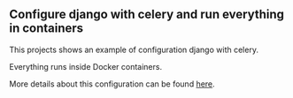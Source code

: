 ## Configure django with celery and run everything in containers

This projects shows an example of configuration django with celery.

Everything runs inside Docker containers.

More details about this configuration can be found [here](http://www.syncano.io/blog/configuring-running-django-celery-docker-containers-pt-1/).
